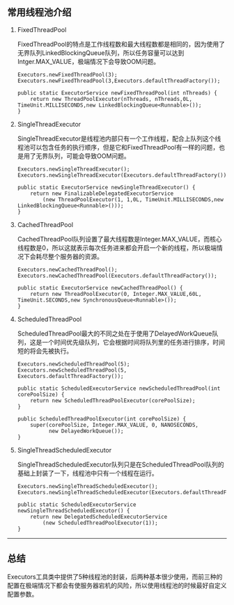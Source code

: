 ## 常用线程池介绍


1. FixedThreadPool

    FixedThreadPool的特点是工作线程数和最大线程数都是相同的，因为使用了无界队列LinkedBlockingQueue队列，所以任务容量可以达到Intger.MAX_VALUE，极端情况下会导致OOM问题。

    ```
    Executors.newFixedThreadPool(3);
    Executors.newFixedThreadPool(3,Executors.defaultThreadFactory());

    public static ExecutorService newFixedThreadPool(int nThreads) {
        return new ThreadPoolExecutor(nThreads, nThreads,0L, TimeUnit.MILLISECONDS,new LinkedBlockingQueue<Runnable>());
    }
    ```

2. SingleThreadExecutor

    SingleThreadExecutor是线程池内部只有一个工作线程，配合上队列这个线程池可以包含任务的执行顺序，但是它和FixedThreadPool有一样的问题，也是用了无界队列，可能会导致OOM问题。

    ```
    Executors.newSingleThreadExecutor();
    Executors.newSingleThreadExecutor(Executors.defaultThreadFactory());

    public static ExecutorService newSingleThreadExecutor() {
        return new FinalizableDelegatedExecutorService
            (new ThreadPoolExecutor(1, 1,0L, TimeUnit.MILLISECONDS,new LinkedBlockingQueue<Runnable>()));
    }
    ```

3. CachedThreadPool

    CachedThreadPool队列设置了最大线程数是Integer.MAX_VALUE，而核心线程数是0，所以这就表示每次任务进来都会开启一个新的线程，所以极端情况下会耗尽整个服务器的资源。

    ```
    Executors.newCachedThreadPool();
    Executors.newCachedThreadPool(Executors.defaultThreadFactory());

    public static ExecutorService newCachedThreadPool() {
        return new ThreadPoolExecutor(0, Integer.MAX_VALUE,60L, TimeUnit.SECONDS,new SynchronousQueue<Runnable>());
    }
    ```

4. ScheduledThreadPool
   
    ScheduledThreadPool最大的不同之处在于使用了DelayedWorkQueue队列，这是一个时间优先级队列，它会根据时间将队列里的任务进行排序，时间短的将会先被执行。
   
    ```
    Executors.newScheduledThreadPool(5);
    Executors.newScheduledThreadPool(5, Executors.defaultThreadFactory());

    public static ScheduledExecutorService newScheduledThreadPool(int corePoolSize) {
        return new ScheduledThreadPoolExecutor(corePoolSize);
    }

    public ScheduledThreadPoolExecutor(int corePoolSize) {
        super(corePoolSize, Integer.MAX_VALUE, 0, NANOSECONDS,
              new DelayedWorkQueue());
    }
    ```

5. SingleThreadScheduledExecutor

    SingleThreadScheduledExecutor队列只是在ScheduledThreadPool队列的基础上封装了一下，线程池中只有一个线程在运行。

    ```
    Executors.newSingleThreadScheduledExecutor();
    Executors.newSingleThreadScheduledExecutor(Executors.defaultThreadFactory());

    public static ScheduledExecutorService newSingleThreadScheduledExecutor() {
        return new DelegatedScheduledExecutorService
            (new ScheduledThreadPoolExecutor(1));
    }
    ```

---

## 总结
Executors工具类中提供了5种线程池的封装，后两种基本很少使用，而前三种的配置在极端情况下都会有使服务器宕机的风险，所以使用线程池的时候最好自定义配置参数。